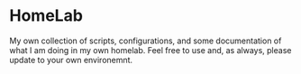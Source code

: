# HomeLab
My own collection of scripts, configurations, and some documentation of what I am doing in my own homelab. Feel free to use and, as always, please update to your own environemnt.
